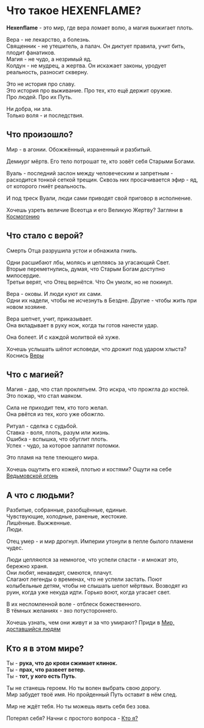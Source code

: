 # Что такое HEXENFLAME?
**Hexenflame** - это мир, где вера ломает волю, а магия выжигает плоть.<br>

Вера - не лекарство, а болезнь.<br>
Священник - не утешитель, а палач. Он диктует правила, учит бить, плодит фанатиков.<br>
Магия - не чудо, а незримый яд.<br>
Колдун - не мудрец, а жертва. Он искажает законы, уродует реальность, разносит скверну.<br>

Это не история про славу.<br>
Это история про выживание. Про тех, кто ещё держит оружие.<br>
Про людей. Про их Путь.<br>

Ни добра, ни зла.<br>
Только воля - и последствия.<br>
## Что произошло?
Мир - в агонии. Обожжённый, израненный и разбитый.<br>

Демиург мёртв. Его тело потрошат те, кто зовёт себя Старыми Богами.<br>

Вуаль - последний заслон между человеческим и запретным - расходится тонкой сеткой трещин. Сквозь них просачивается эфир - яд, от которого гниёт реальность.<br>

И под треск Вуали, люди сами приводят свой приговор в исполнение.<br>

Хочешь узреть величие Всеотца и его Великую Жертву? Загляни в [Космогонию](./start/about_cosmogony.md)
## Что стало с верой?
Смерть Отца разрушила устои и обнажила гниль.<br>

Одни расшибают лбы, молясь и цепляясь за угасающий Свет. <br>
Вторые переметнулись, думая, что Старым Богам доступно милосердие.<br>
Третьи верят, что Отец вернётся. Что Он умолк, но не покинул.<br>

Вера - оковы. И люди куют их сами.<br>
Одни их надели, чтобы не исчезнуть в Бездне. Другие - чтобы жить при новом хозяине.<br>

Вера шепчет, учит, приказывает.<br>
Она вкладывает в руку нож, когда ты готов нанести удар.<br>

Она болеет. И с каждой молитвой ей хуже.<br>

Хочешь услышать шёпот исповеди, что дрожит под ударом хлыста? Коснись [Веры](./start/about_faith.md)
## Что с магией?
Магия - дар, что стал проклятьем. Это искра, что прожгла до костей.<br>
Это пожар, что стал маяком.<br>

Сила не приходит тем, кто того желал.<br>
Она рвётся из тех, кого уже обожгло.<br>

Ритуал - сделка с судьбой.<br>
Ставка - воля, плоть, разум или жизнь.<br>
Ошибка - вспышка, что обуглит плоть.<br>
Успех - чудо, за которое заплатят потомки.<br>

Это пламя на теле тлеющего мира.<br>

Хочешь ощутить его кожей, плотью и костями? Ощути на себе [Ведьмовской огонь](./start/about_magic.md)
## А что с людьми?
Разбитые, собранные, разобщённые, единые.<br>
Чувствующие, холодные, раненые, жестокие.<br>
Лишённые. Выжженные.<br>
Люди.<br>

Отец умер - и мир дрогнул. Империи утонули в пепле былого пламени чудес.<br>

Люди цепляются за немногое, что успели спасти - и множат это, бережно храня. <br>
Они любят, ненавидят, смеются, плачут.<br>
Слагают легенды о временах, что не успели застать. Поют колыбельные детям, чтобы не слышать шепот мёртвых. Возводят из руин, когда уже некуда идти. Горько воют, когда угасает свет.<br>

В их несломленной воле - отблеск божественного.<br>
В тёмных желаниях - эхо потустороннего.<br>

Хочешь узнать, чем они живут и за что умирают? Приди в [Мир, доставшийся людям](./start/about_story.md)
## Кто я в этом мире?
Ты - **рука, что до крови сжимает клинок.**<br>
Ты - **прах, что развеет ветер.**<br>
Ты - **тот, у кого есть Путь**.<br>

Ты не станешь героем. Но ты волен выбрать свою дорогу.<br>
Мир забудет твоё имя. Но пройденный Путь оставит в нём след.<br>

Мир не ждёт тебя. Но ты можешь явить себя без зова.<br>

Потерял себя? Начни с простого вопроса - [Кто я?](./start/who_am_i.md)